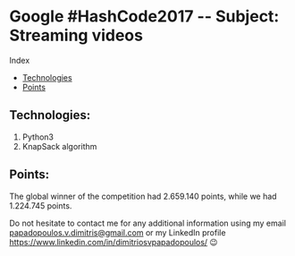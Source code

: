 # Google #HashCode2017 -- Subject: Streaming videos

Index

   - [Technologies](https://github.com/avionerman/Google-HashCode2017/blob/master/README.md#technologies)
   - [Points](https://github.com/avionerman/Google-HashCode2017/blob/master/README.md#technologies)


## Technologies:
1) Python3
2) KnapSack algorithm

## Points:
The global winner of the competition had 2.659.140 points, while we had 1.224.745 points.

Do not hesitate to contact me for any additional information using my email papadopoulos.v.dimitris@gmail.com or my LinkedIn profile https://www.linkedin.com/in/dimitriosvpapadopoulos/ :wink:
